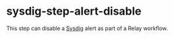 # sysdig-step-alert-disable

This step can disable a [Sysdig](https://sysdig.com/) alert as part of a Relay workflow.
